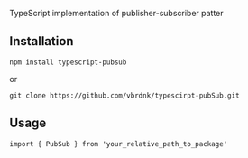 TypeScript implementation of publisher-subscriber patter
## Installation
```
npm install typescript-pubsub
```
or
``` 
git clone https://github.com/vbrdnk/typescirpt-pubSub.git
```

## Usage
```
import { PubSub } from 'your_relative_path_to_package'
```